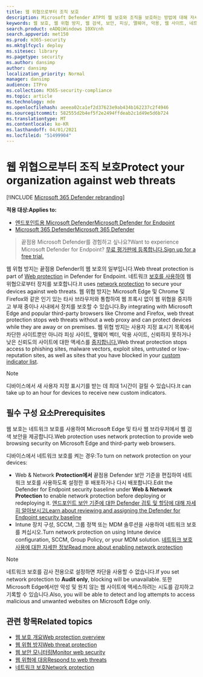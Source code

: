 ```yaml
---
title: 웹 위협으로부터 조직 보호
description: Microsoft Defender ATP의 웹 보호와 조직을 보호하는 방법에 대해 자세히 알아보습니다.
keywords: 웹 보호, 웹 위협 방지, 웹 검색, 보안, 피싱, 맬웨어, 악용, 웹 사이트, 네트워크 보호, Edge, Internet Explorer, Chrome, Firefox, 웹 브라우저
search.product: eADQiWindows 10XVcnh
search.appverid: met150
ms.prod: m365-security
ms.mktglfcycl: deploy
ms.sitesec: library
ms.pagetype: security
ms.author: dansimp
author: dansimp
localization_priority: Normal
manager: dansimp
audience: ITPro
ms.collection: M365-security-compliance
ms.topic: article
ms.technology: mde
ms.openlocfilehash: aeeea02ca1ef2d37623e9ab434b162237c2f4946
ms.sourcegitcommit: 582555d2b4ef5f2e2494ffdeab2c1d49e5d6b724
ms.translationtype: MT
ms.contentlocale: ko-KR
ms.lasthandoff: 04/01/2021
ms.locfileid: "51499904"
---
```

# <a name="protect-your-organization-against-web-threats"></a><span data-ttu-id="411fa-104">웹 위협으로부터 조직 보호</span><span class="sxs-lookup"><span data-stu-id="411fa-104">Protect your organization against web threats</span></span>

[!INCLUDE [Microsoft 365 Defender rebranding](../../includes/microsoft-defender.md)]

<span data-ttu-id="411fa-105">**적용 대상:**</span><span class="sxs-lookup"><span data-stu-id="411fa-105">**Applies to:**</span></span>
- [<span data-ttu-id="411fa-106">엔드포인트용 Microsoft Defender</span><span class="sxs-lookup"><span data-stu-id="411fa-106">Microsoft Defender for Endpoint</span></span>](https://go.microsoft.com/fwlink/p/?linkid=2154037)
- [<span data-ttu-id="411fa-107">Microsoft 365 Defender</span><span class="sxs-lookup"><span data-stu-id="411fa-107">Microsoft 365 Defender</span></span>](https://go.microsoft.com/fwlink/?linkid=2118804)

><span data-ttu-id="411fa-108">끝점용 Microsoft Defender를 경험하고 싶나요?</span><span class="sxs-lookup"><span data-stu-id="411fa-108">Want to experience Microsoft Defender for Endpoint?</span></span> [<span data-ttu-id="411fa-109">무료 평가판에 등록합니다.</span><span class="sxs-lookup"><span data-stu-id="411fa-109">Sign up for a free trial.</span></span>](https://www.microsoft.com/microsoft-365/windows/microsoft-defender-atp?ocid=docs-wdatp-main-abovefoldlink&rtc=1)

<span data-ttu-id="411fa-110">웹 위협 방지는 [](web-protection-overview.md) 끝점용 Defender의 웹 보호의 일부입니다.</span><span class="sxs-lookup"><span data-stu-id="411fa-110">Web threat protection is part of [Web protection](web-protection-overview.md) in Defender for Endpoint.</span></span> <span data-ttu-id="411fa-111">네트워크 [보호를 사용하여](network-protection.md) 웹 위협으로부터 장치를 보호합니다.</span><span class="sxs-lookup"><span data-stu-id="411fa-111">It uses [network protection](network-protection.md) to secure your devices against web threats.</span></span> <span data-ttu-id="411fa-112">웹 위협 방지는 Microsoft Edge 및 Chrome 및 Firefox와 같은 인기 있는 타사 브라우저와 통합하여 웹 프록시 없이 웹 위협을 중지하고 부재 중이나 사내에서 장치를 보호할 수 있습니다.</span><span class="sxs-lookup"><span data-stu-id="411fa-112">By integrating with Microsoft Edge and popular third-party browsers like Chrome and Firefox, web threat protection stops web threats without a web proxy and can protect devices while they are away or on premises.</span></span> <span data-ttu-id="411fa-113">웹 위협 방지는 사용자 지정 표시기 목록에서 차단한 사이트뿐만 아니라 피싱 사이트, 맬웨어 벡터, 악용 사이트, 신뢰하지 못하거나 낮은 신뢰도의 사이트에 대한 액세스를 [중지합니다.](manage-indicators.md)</span><span class="sxs-lookup"><span data-stu-id="411fa-113">Web threat protection stops access to phishing sites, malware vectors, exploit sites, untrusted or low-reputation sites, as well as sites that you have blocked in your [custom indicator list](manage-indicators.md).</span></span>

>[!Note]
><span data-ttu-id="411fa-114">디바이스에서 새 사용자 지정 표시기를 받는 데 최대 1시간이 걸릴 수 있습니다.</span><span class="sxs-lookup"><span data-stu-id="411fa-114">It can take up to an hour for devices to receive new custom indicators.</span></span>

## <a name="prerequisites"></a><span data-ttu-id="411fa-115">필수 구성 요소</span><span class="sxs-lookup"><span data-stu-id="411fa-115">Prerequisites</span></span>
<span data-ttu-id="411fa-116">웹 보호는 네트워크 보호를 사용하여 Microsoft Edge 및 타사 웹 브라우저에서 웹 검색 보안을 제공합니다.</span><span class="sxs-lookup"><span data-stu-id="411fa-116">Web protection uses network protection to provide web browsing security on Microsoft Edge and third-party web browsers.</span></span>

<span data-ttu-id="411fa-117">디바이스에서 네트워크 보호를 켜는 경우:</span><span class="sxs-lookup"><span data-stu-id="411fa-117">To turn on network protection on your devices:</span></span>
- <span data-ttu-id="411fa-118">Web & Network **Protection에서** 끝점용 Defender 보안 기준을 편집하여 네트워크 보호를 사용하도록 설정한 후 배포하거나 다시 배포합니다.</span><span class="sxs-lookup"><span data-stu-id="411fa-118">Edit the Defender for Endpoint security baseline under **Web & Network Protection** to enable network protection before deploying or redeploying it.</span></span> [<span data-ttu-id="411fa-119">엔드포인트 보안 기준에 대한 Defender 검토 및 할당에 대해 자세히 알아보시고</span><span class="sxs-lookup"><span data-stu-id="411fa-119">Learn about reviewing and assigning the Defender for Endpoint security baseline</span></span>](configure-machines-security-baseline.md#review-and-assign-the-microsoft-defender-for-endpoint-security-baseline)
- <span data-ttu-id="411fa-120">Intune 장치 구성, SCCM, 그룹 정책 또는 MDM 솔루션을 사용하여 네트워크 보호를 켜십시오.</span><span class="sxs-lookup"><span data-stu-id="411fa-120">Turn network protection on using Intune device configuration, SCCM, Group Policy, or your MDM solution.</span></span> [<span data-ttu-id="411fa-121">네트워크 보호 사용에 대한 자세한 정보</span><span class="sxs-lookup"><span data-stu-id="411fa-121">Read more about enabling network protection</span></span>](enable-network-protection.md)  

>[!Note]
><span data-ttu-id="411fa-122">네트워크 보호를 감사 전용으로 설정하면 차단을 사용할 수 없습니다.</span><span class="sxs-lookup"><span data-stu-id="411fa-122">If you set network protection to **Audit only**, blocking will be unavailable.</span></span> <span data-ttu-id="411fa-123">또한 Microsoft Edge에서만 악성 및 원치 않는 웹 사이트에 액세스하려는 시도를 감지하고 기록할 수 있습니다.</span><span class="sxs-lookup"><span data-stu-id="411fa-123">Also, you will be able to detect and log attempts to access malicious and unwanted websites on Microsoft Edge only.</span></span>

## <a name="related-topics"></a><span data-ttu-id="411fa-124">관련 항목</span><span class="sxs-lookup"><span data-stu-id="411fa-124">Related topics</span></span>

- [<span data-ttu-id="411fa-125">웹 보호 개요</span><span class="sxs-lookup"><span data-stu-id="411fa-125">Web protection overview</span></span>](web-protection-overview.md)
- [<span data-ttu-id="411fa-126">웹 위협 방지</span><span class="sxs-lookup"><span data-stu-id="411fa-126">Web threat protection</span></span>](web-threat-protection.md)
- [<span data-ttu-id="411fa-127">웹 보안 모니터링</span><span class="sxs-lookup"><span data-stu-id="411fa-127">Monitor web security</span></span>](web-protection-monitoring.md)
- [<span data-ttu-id="411fa-128">웹 위협에 대응</span><span class="sxs-lookup"><span data-stu-id="411fa-128">Respond to web threats</span></span>](web-protection-response.md)
- [<span data-ttu-id="411fa-129">네트워크 보호</span><span class="sxs-lookup"><span data-stu-id="411fa-129">Network protection</span></span>](network-protection.md)
